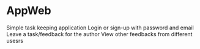 # AppWeb

Simple task keeping application
Login or sign-up with password and email
Leave a task/feedback for the author
View other feedbacks from different usesrs
